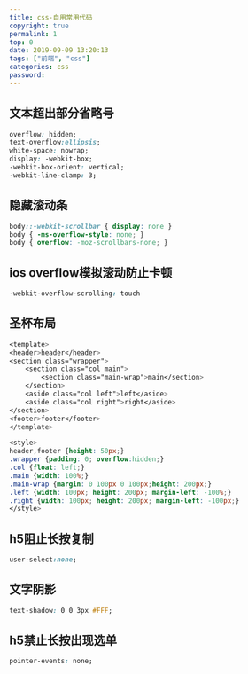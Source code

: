 ```yaml
---
title: css-自用常用代码
copyright: true
permalink: 1
top: 0
date: 2019-09-09 13:20:13
tags: ["前端", "css"]
categories: css
password:
---
```


## 文本超出部分省略号

```css
overflow: hidden;
text-overflow:ellipsis;
white-space: nowrap;
display: -webkit-box;
-webkit-box-orient: vertical;
-webkit-line-clamp: 3;
```

## 隐藏滚动条

<!--more-->

```css
body::-webkit-scrollbar { display: none }
body { -ms-overflow-style: none; }
body { overflow: -moz-scrollbars-none; }
```

## ios overflow模拟滚动防止卡顿

```css
-webkit-overflow-scrolling: touch
```

## 圣杯布局

```css
<template>
<header>header</header>
<section class="wrapper">
    <section class="col main">
        <section class="main-wrap">main</section>
    </section>
    <aside class="col left">left</aside>
    <aside class="col right">right</aside>
</section>
<footer>footer</footer>
</template>

<style>
header,footer {height: 50px;}
.wrapper {padding: 0; overflow:hidden;}
.col {float: left;}
.main {width: 100%;}
.main-wrap {margin: 0 100px 0 100px;height: 200px;}
.left {width: 100px; height: 200px; margin-left: -100%;}
.right {width: 100px; height: 200px; margin-left: -100px;}
</style>
```

## h5阻止长按复制

```css
user-select:none;
```

## 文字阴影

```css
text-shadow: 0 0 3px #FFF;
```

## h5禁止长按出现选单

```css
pointer-events: none;
```

